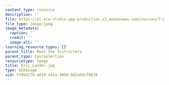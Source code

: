 ```yaml
---
content_type: resource
description: ''
file: https://ol-ocw-studio-app-production.s3.amazonaws.com/courses/7-01sc-fundamentals-of-biology-fall-2011/ff8d4170a018445a3950b82ab9cf0639_Eric_Lander.jpg
file_type: image/jpeg
image_metadata:
  caption: ''
  credit: ''
  image-alt: ''
learning_resource_types: []
parent_title: Meet the Instructors
parent_type: CourseSection
resourcetype: Image
title: Eric_Lander.jpg
type: OCWImage
uid: ff8d4170-a018-445a-3950-b82ab9cf0639
---
```

